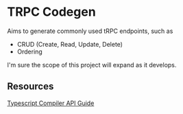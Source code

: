 # TRPC Codegen

Aims to generate commonly used tRPC endpoints, such as

- CRUD (Create, Read, Update, Delete)
- Ordering

I'm sure the scope of this project will expand as it develops.

## Resources

[Typescript Compiler API Guide](https://github.com/microsoft/TypeScript/wiki/Using-the-Compiler-API)

